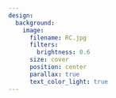 ```yaml
---
design:
  background:
    image:
      filename: RC.jpg
      filters:
        brightness: 0.6
      size: cover
      position: center
      parallax: true
      text_color_light: true
---
```

